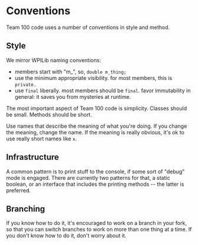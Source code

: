 # Conventions

Team 100 code uses a number of conventions in style and method.

## Style

We mirror WPILib naming conventions:

* members start with "m_", so, ```double m_thing;```
* use the minimum appropriate visibility.  for most members, this is ```private.```
* use ```final``` liberally.  most members should be ```final```.  favor immutability in general: it saves you from mysteries at runtime.

The most important aspect of Team 100 code is simplicity.  Classes should be small.  Methods should be short.

Use names that describe the meaning of what you're doing.  If you change the meaning, change the name.  If the meaning is really obvious, it's ok to use really short names like ```x```.

## Infrastructure

A common pattern is to print stuff to the console, if some sort of "debug" mode is engaged.  There are currently two patterns for that, a static boolean, or an interface that includes the printing methods -- the latter is preferred.

## Branching

If you know how to do it, it's encouraged to work on a branch in your fork, so that you can switch branches to work on more than one thing at a time.  If you don't know how to do it, don't worry about it.